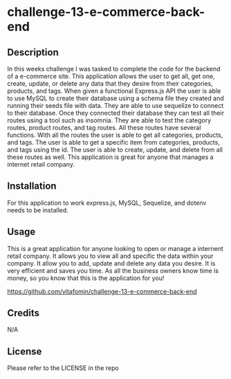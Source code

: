 # challenge-13-e-commerce-back-end

## Description
  
  In this weeks challenge I was tasked to complete the code for the backend of a e-commerce site. This application allows the user to get all, get one, create, update, or delete any data that they desire from their categories, products, and tags. When given a functional Express.js API the user is able to use MySQL to create their database using a schema file they created and running their seeds file with data. They are able to use sequelize to connect to their database. Once they connected their database they can test all their routes using a tool such as insomnia. They are able to test the category routes, product routes, and tag routes. All these routes have several functions. With all the routes the user is able to get all categories, products, and tags. The user is able to get a specific item from categories, products, and tags using the id. The user is able to create, update, and delete from all these routes as well. This application is great for anyone that manages a internet retail company. 


## Installation

For this application to work express.js, MySQL, Sequelize, and dotenv needs to be installed. 

## Usage

This is a great application for anyone looking to open or manage a internent retail company. It allows you to view all and specific the data within your company. It allow you to add, update and delete any data you desire. It is very efficient and saves you time. As all the business owners know time is money, so you know that this is the application for you!

https://github.com/vitafomin/challenge-13-e-commerce-back-end


## Credits

N/A

## License

Please refer to the LICENSE in the repo